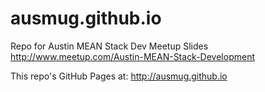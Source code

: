 # ausmug.github.io
Repo for Austin MEAN Stack Dev Meetup Slides
http://www.meetup.com/Austin-MEAN-Stack-Development

This repo's GitHub Pages at: http://ausmug.github.io
